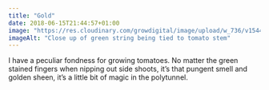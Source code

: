 ```yaml
---
title: "Gold"
date: 2018-06-15T21:44:57+01:00
image: "https://res.cloudinary.com/growdigital/image/upload/w_736/v1544220032/tomato-41902770775.jpg"
imageAlt: "Close up of green string being tied to tomato stem"
---
```


I have a peculiar fondness for growing tomatoes. No matter the green stained fingers when nipping out side shoots, it’s that pungent smell and golden sheen, it’s a little bit of magic in the polytunnel.
